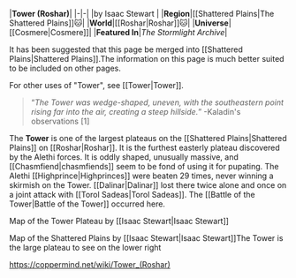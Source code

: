 |**Tower (Roshar)**|
|-|-|
|by  Isaac Stewart |
|**Region**|[[Shattered Plains\|The Shattered Plains]]🐱︎|
|**World**|[[Roshar\|Roshar]]🐱︎|
|**Universe**|[[Cosmere\|Cosmere]]|
|**Featured In**|*The Stormlight Archive*|

It has been suggested that this page be merged into [[Shattered Plains\|Shattered Plains]].The information on this page is much better suited to be included on other pages.

For other uses of "Tower", see [[Tower\|Tower]].
>“*The Tower was wedge-shaped, uneven, with the southeastern point rising far into the air, creating a steep hillside.*”
\-Kaladin's observations [1]


The **Tower** is one of the largest plateaus on the [[Shattered Plains\|Shattered Plains]] on [[Roshar\|Roshar]]. It is the furthest easterly plateau discovered by the Alethi forces. It is oddly shaped, unusually massive, and [[Chasmfiend\|chasmfiends]] seem to be fond of using it for pupating.
The Alethi [[Highprince\|Highprinces]] were beaten 29 times, never winning a skirmish on the Tower. [[Dalinar\|Dalinar]] lost there twice alone and once on a joint attack with [[Torol Sadeas\|Torol Sadeas]].
The [[Battle of the Tower\|Battle of the Tower]] occurred here.





Map of the Tower Plateau by [[Isaac Stewart\|Isaac Stewart]]






Map of the Shattered Plains by [[Isaac Stewart\|Isaac Stewart]]The Tower is the large plateau to see on the lower right






https://coppermind.net/wiki/Tower_(Roshar)